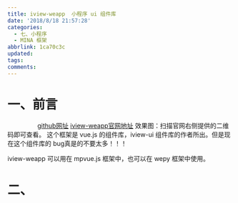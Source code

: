 ```yaml
---
title: iview-weapp  小程序 ui 组件库
date: '2018/8/18 21:57:28'
categories:
  - 七、小程序
  - MINA 框架
abbrlink: 1ca70c3c
updated:
tags:
comments:
---
```


# 一、前言

&nbsp;&nbsp;&nbsp;&nbsp;&nbsp;&nbsp;&nbsp;&nbsp;&nbsp;&nbsp;&nbsp;&nbsp;&nbsp;&nbsp;&nbsp;&nbsp;
[github网址](https://github.com/TalkingData/iview-weapp)
[iview-weapp官网地址](https://weapp.iviewui.com/docs/guide/start)
效果图：扫描官网右侧提供的二维码即可查看。
这个框架是 vue.js 的组件库，iview-ui 组件库的作者所出。但是现在这个组件库的 bug真是的不要太多！！！

iview-weapp 可以用在 mpvue.js 框架中，也可以在 wepy 框架中使用。

# 二、